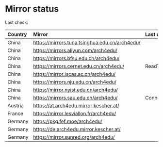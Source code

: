 <script src="./time.js"></script>
# Mirror status
Last check: <script type="text/javascript">localize(1745087383.367745);</script>

|Country|Mirror|Last update|
|:------|:-----|:----------|
|China|https://mirrors.tuna.tsinghua.edu.cn/arch4edu/|<script type="text/javascript">localize(1745044909);</script>|
|China|https://mirrors.aliyun.com/arch4edu/|<script type="text/javascript">localize(1745044909);</script>|
|China|https://mirrors.bfsu.edu.cn/arch4edu/|<script type="text/javascript">localize(1745044909);</script>|
|China|https://mirrors.cernet.edu.cn/arch4edu/|ReadTimeout|
|China|https://mirror.iscas.ac.cn/arch4edu/|<script type="text/javascript">localize(1745044909);</script>|
|China|https://mirrors.nju.edu.cn/arch4edu/|<script type="text/javascript">localize(1744958714);</script>|
|China|https://mirror.nyist.edu.cn/arch4edu/|<script type="text/javascript">localize(1745044909);</script>|
|China|https://mirrors.sau.edu.cn/arch4edu/|ConnectionError|
|Austria|https://at.arch4edu.mirror.kescher.at/|<script type="text/javascript">localize(1745044909);</script>|
|France|https://mirror.lesviallon.fr/arch4edu/|<script type="text/javascript">localize(1745044909);</script>|
|Germany|https://pkg.fef.moe/arch4edu/|<script type="text/javascript">localize(1745044909);</script>|
|Germany|https://de.arch4edu.mirror.kescher.at/|<script type="text/javascript">localize(1745044909);</script>|
|Germany|https://mirror.sunred.org/arch4edu/|<script type="text/javascript">localize(1745044909);</script>|

<script src="./tablefilter/tablefilter.js"></script>
<script src="./table.js"></script>